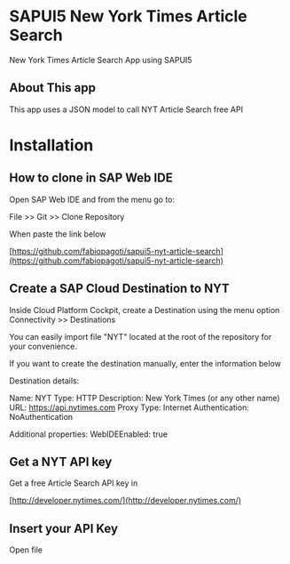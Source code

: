 # SAPUI5 New York Times Article Search
New York Times Article Search App using SAPUI5

## About This app

This app uses a JSON model to call NYT Article Search free API

# Installation

## How to clone in SAP Web IDE

Open SAP Web IDE and from the menu go to:

File >> Git >> Clone Repository

When paste the link below

[https://github.com/fabiopagoti/sapui5-nyt-article-search](https://github.com/fabiopagoti/sapui5-nyt-article-search)

## Create a SAP Cloud Destination to NYT

Inside Cloud Platform Cockpit, create a Destination using the menu option Connectivity >> Destinations

You can easily import file "NYT" located at the root of the repository for your convenience.

If you want to create the destination manually, enter the information below

Destination details:

Name: NYT
Type: HTTP
Description: New York Times (or any other name)
URL: https://api.nytimes.com
Proxy Type: Internet
Authentication: NoAuthentication

Additional properties:
WebIDEEnabled: true

## Get a NYT API key

Get a free Article Search API key in

[http://developer.nytimes.com/](http://developer.nytimes.com/)

## Insert your API Key 

Open file

